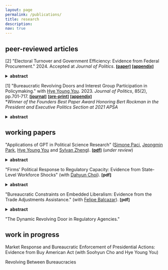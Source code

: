 ```yaml
---
layout: page
permalink: /publications/
title: research
description:   
nav: true
---
```


## peer-reviewed articles

[2] "Electoral Turnover and Government Efficiency: Evidence from Federal Procurement." 2024. Accepted at _Journal of Politics_. **<a href='https://kyuwon-lee.github.io/research/jop_revision.pdf'><font size="2"> [paper]</font></a>**   **<a href='https://kyuwon-lee.github.io/research/appendix_v20.pdf'><font size="2"> [appendix]</font></a>** 
<details><summary><b>abstract</b></summary>
      The president's dominant influence on administrative policymaking has sparked public concerns about resulting inefficiencies at federal agencies. I examine how the possibility of future electoral turnover can limit agencies' engagement in presidential favoritism, focusing on policy areas where Congress can use informal means to constrain agencies' actions under the separation of powers system. In those areas, forward-looking agencies might alter their behavior to accommodate future constraints from the opposition Congress, even given substantial presidential influence. I evaluate these incentives using federal contract data in the United States. I find that as the probability of congressional turnover increases, federal agencies under unified government are more likely to award lower-cost contracts through competitive bidding in the expectation that the future Congress might compel agencies to abandon non-competitive contracts given to firms politically connected to the president. My findings challenge the dominant perspective that electoral turnover necessarily degrades bureaucratic performance.
</details>
<p/>


[1] "Bureaucratic Revolving Doors and Interest Group Participation in Policymaking." with <a href='https://hyeyoungyou.com'>Hye Young You</a>. 2023. _Journal of Politics_, 85(2), pp.701-717. **<a href='https://www.journals.uchicago.edu/doi/10.1086/722340'><font size="2"> [journal]</font></a>**   **<a href='https://kyuwon-lee.github.io/research/jop_manuscript.pdf'><font size="2"> [pre-print]</font></a>**   **<a href='https://kyuwon-lee.github.io/research/online_appendix.pdf'><font size="2"> [appendix]</font></a>**  
*_Winner of the Founders Best Paper Award Honoring Bert Rockman in the President and Executive Politics Section at 2021 APSA_
<details>
      <summary><b>abstract</b></summary>
      There is growing concern about the movement of individuals from private sectors to bureaucracies, yet it is unclear how bureaucratic revolving doors affect connected firms’ political participation. We argue that when connected individuals enter government, connected firms reduce their proactive forms of participation because their connected bureaucrats possess firm-specific technical and legal knowledge to help them achieve their policy objectives. We test our intuition by constructing a novel data set on career trajectories of bureaucrats in the Office of the US Trade Representative (USTR) and firms that are connected to USTR’s revolving-door bureaucrats. Empirical results show that firms with connections to USTR bureaucrats decrease their lobbying spending and participation on advisory committees under the USTR. The decrease in political participation is stronger when connected bureaucrats are more influential in policy production. Our findings suggest that decreases in interest groups’ political activities might not imply that their influence on policy making is diminished.
</details>    
<p/>
      
## working papers 
"Applications of GPT in Political Science Research" (<a href='https://www.simonepaci.com'>Simone Paci</a>, <a href='https://sites.google.com/princeton.edu/jmpark/home'>Jeongmin Park</a>, <a href='https://hyeyoungyou.com'>Hye Young You</a> and <a href='https://sylvan.fish/about/'>Sylvan Zheng</a>).  **<a href='https://kyuwon-lee.github.io/research/gpt_polisci.pdf'><font size="2"> [pdf]</font></a>** (_under review_)
<details>
      <summary><b>abstract</b></summary>
      This paper explores the transformative role of GPT in political science research, demonstrating its potential to streamline data collection and analysis processes. By automating the extraction of information from diverse data sources—such as historical documents, meeting minutes, news articles, and unstructured digital content—GPT significantly reduces the time and financial resources traditionally required for data management. We explore how GPT’s capabilities complement the work of human research assistants, combining automated efficiency with human oversight to enhance both the reliability and depth of research outputs. The integration of GPT not only makes comprehensive data collection and analysis accessible to researchers with limited resources, it also enhances the overall efficiency and scope of research in political science. This article underscores the increasing importance of artificial intelligence tools in advancing empirical research within the field.
</details>    
<p/>


"Firms' Political Response to Regulatory Capacity: Evidence from State-Level Workforce Shocks" (with <a href='https://dahyunc.github.io'>Dahyun Choi</a>).  **<font size="2"> [pdf]</font>**
<details>
      <summary><b>abstract</b></summary>
      How do firms adjust their political activities in response to regulatory agencies’ capacity, and are their behaviors constrained by their surrounding political environments? Empirical scrutiny of these questions has been limited due to endogeneity and lack of comparable cases. We propose using state-level regulatory politics to better address these questions. Using original datasets on the workforce of U.S. state environmental agencies from 2000-2019, we estimate the causal effect of unanticipated workforce shocks that arise from the gap between the actual and appropriated workforce size. We find that regulated firms increase campaign contributions to state legislators and governors while decreasing contributions to House representatives in response to workforce shocks. Firms specifically contributes more to moderate state legislators but less to conservative House representatives who are conventionally considered to be their political allies. We also find that state-level restrictions on corporate donations do not significantly curb firms' political responsiveness to workforce shocks. These findings contribute to our understanding of interest group strategies in regulatory environments.
</details>    
<p/>

    
"Bureaucratic Constraints on Embedded Liberalism: Evidence from the Trade Adjustments Assistance." (with <a href='https://cfbalcazar.github.io'>Felipe Balcazar</a>).  **<font size="2"> [pdf]</font>**
<details>
      <summary><b>abstract</b></summary>
      Scholars have long claimed that international integration can be sustained by providing sufficient economic compensation to workers adversely affected by it. We argue that the success of this social contract—Embedded Liberalism—also depends on the bureaucracies in charge of delivering the compensation. Bureaucratic delays in delivering compensation might erode citizens' beliefs in the government's capacity to uphold the social contract, leading them to reduce their support for globalization. We test our theory on the Trade Adjustment Assistance (TAA) program in the United States. By exploiting the quasi-random assignment of TAA petitions to individual bureaucrats, we estimate the causal effect of being assigned to bureaucrats with idiosyncratic propensities for prompt petition processing on the attitudes of over 200,000 voters from 2006 to 2016. Empirical results support our theory and additionally indicate that labor unions play a crucial role in informing voters about TAA bureaucrats' performance. We demonstrate that bureaucracies could be key to understanding the backlash against globalization.
</details>  
<p/>    
    
"The Dynamic Revolving Door in Regulatory Agencies."     

## work in progress
Market Response and Bureaucratic Enforcement of Presidential Actions: Evidence from Buy American Act (with Soohyun Cho and Hye Young You)

Revolving Between Bureaucracies
